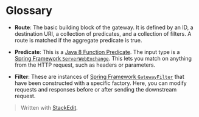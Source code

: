 # Glossary

-   **Route**: The basic building block of the gateway. It is defined by an ID, a destination URI, a collection of predicates, and a collection of filters. A route is matched if the aggregate predicate is true.
    
-   **Predicate**: This is a  [Java 8 Function Predicate](https://docs.oracle.com/javase/8/docs/api/java/util/function/Predicate.html). The input type is a  [Spring Framework  `ServerWebExchange`](https://docs.spring.io/spring/docs/5.0.x/javadoc-api/org/springframework/web/server/ServerWebExchange.html). This lets you match on anything from the HTTP request, such as headers or parameters.
    
-   **Filter**: These are instances of  [Spring Framework  `GatewayFilter`](https://docs.spring.io/spring/docs/5.0.x/javadoc-api/org/springframework/web/server/GatewayFilter.html)  that have been constructed with a specific factory. Here, you can modify requests and responses before or after sending the downstream request.


> Written with [StackEdit](https://stackedit.io/).
<!--stackedit_data:
eyJoaXN0b3J5IjpbMTg1OTU1NjE3OF19
-->